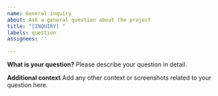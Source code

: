 ```yaml
---
name: General inquiry
about: Ask a general question about the project
title: "[INQUIRY] "
labels: question
assignees: ''

---
```


**What is your question?**
Please describe your question in detail.

**Additional context**
Add any other context or screenshots related to your question here.
